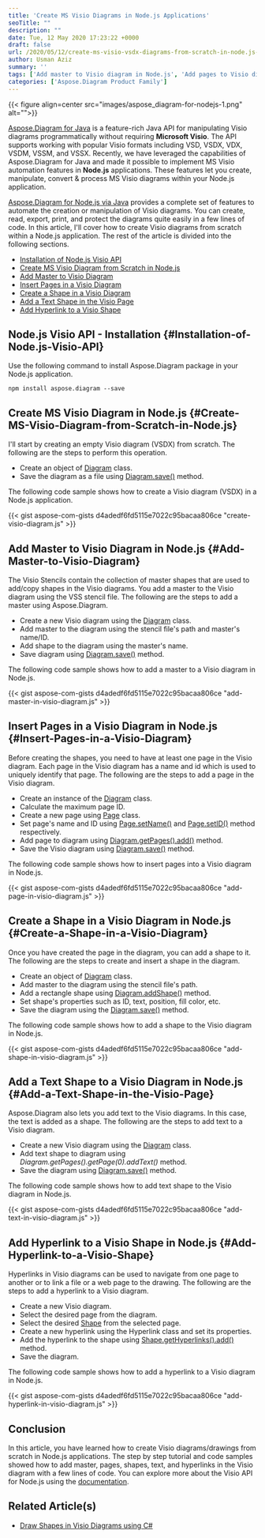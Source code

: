 ```yaml
---
title: 'Create MS Visio Diagrams in Node.js Applications'
seoTitle: ""
description: ""
date: Tue, 12 May 2020 17:23:22 +0000
draft: false
url: /2020/05/12/create-ms-visio-vsdx-diagrams-from-scratch-in-node.js-applications/
author: Usman Aziz
summary: ''
tags: ['Add master to Visio diagram in Node.js', 'Add pages to Visio diagram in Node.js', 'Add shapes to Visio diagram in Node.js', 'Create MS Visio diagram in Node.js', 'Create Visio VSDX in Node.js', 'Visio API for Node.js']
categories: ['Aspose.Diagram Product Family']
---
```




{{< figure align=center src="images/aspose_diagram-for-nodejs-1.png" alt="">}}


[Aspose.Diagram for Java][1] is a feature-rich Java API for manipulating Visio diagrams programmatically without requiring **Microsoft Visio**. The API supports working with popular Visio formats including VSD, VSDX, VDX, VSDM, VSSM, and VSSX. Recently, we have leveraged the capabilities of Aspose.Diagram for Java and made it possible to implement MS Visio automation features in **Node.js** applications. These features let you create, manipulate, convert & process MS Visio diagrams within your Node.js application.

[Aspose.Diagram for Node.js via Java][2] provides a complete set of features to automate the creation or manipulation of Visio diagrams. You can create, read, export, print, and protect the diagrams quite easily in a few lines of code. In this article, I'll cover how to create Visio diagrams from scratch within a Node.js application. The rest of the article is divided into the following sections.

*   [Installation of Node.js Visio API][3]
*   [Create MS Visio Diagram from Scratch in Node.js][4]
*   [Add Master to Visio Diagram][5]
*   [Insert Pages in a Visio Diagram][6]
*   [Create a Shape in a Visio Diagram][7]
*   [Add a Text Shape in the Visio Page][8]
*   [Add Hyperlink to a Visio Shape][9]

## Node.js Visio API - Installation {#Installation-of-Node.js-Visio-API}

Use the following command to install Aspose.Diagram package in your Node.js application.

```
npm install aspose.diagram --save
```

## Create MS Visio Diagram in Node.js {#Create-MS-Visio-Diagram-from-Scratch-in-Node.js}

I'll start by creating an empty Visio diagram (VSDX) from scratch. The following are the steps to perform this operation.

*   Create an object of [Diagram][10] class.
*   Save the diagram as a file using [Diagram.save()][11] method.

The following code sample shows how to create a Visio diagram (VSDX) in a Node.js application.

{{< gist aspose-com-gists d4adedf6fd5115e7022c95bacaa806ce "create-visio-diagram.js" >}}

## Add Master to Visio Diagram in Node.js {#Add-Master-to-Visio-Diagram}

The Visio Stencils contain the collection of master shapes that are used to add/copy shapes in the Visio diagrams. You add a master to the Visio diagram using the VSS stencil file. The following are the steps to add a master using Aspose.Diagram.

*   Create a new Visio diagram using the [Diagram][12] class.
*   Add master to the diagram using the stencil file's path and master's name/ID.
*   Add shape to the diagram using the master's name.
*   Save diagram using [Diagram.save()][13] method.

The following code sample shows how to add a master to a Visio diagram in Node.js.

{{< gist aspose-com-gists d4adedf6fd5115e7022c95bacaa806ce "add-master-in-visio-diagram.js" >}}

## Insert Pages in a Visio Diagram in Node.js {#Insert-Pages-in-a-Visio-Diagram}

Before creating the shapes, you need to have at least one page in the Visio diagram. Each page in the Visio diagram has a name and id which is used to uniquely identify that page. The following are the steps to add a page in the Visio diagram.

*   Create an instance of the [Diagram][14] class.
*   Calculate the maximum page ID.
*   Create a new page using [Page][15] class.
*   Set page's name and ID using [Page.setName()][16] and [Page.setID()][17] method respectively.
*   Add page to diagram using [Diagram.getPages().add()][18] method.
*   Save the Visio diagram using [Diagram.save()][19] method.

The following code sample shows how to insert pages into a Visio diagram in Node.js.

{{< gist aspose-com-gists d4adedf6fd5115e7022c95bacaa806ce "add-page-in-visio-diagram.js" >}}

## Create a Shape in a Visio Diagram in Node.js {#Create-a-Shape-in-a-Visio-Diagram}

Once you have created the page in the diagram, you can add a shape to it. The following are the steps to create and insert a shape in the diagram.

*   Create an object of [Diagram][20] class.
*   Add master to the diagram using the stencil file's path.
*   Add a rectangle shape using [Diagram.addShape()][21] method.
*   Set shape's properties such as ID, text, position, fill color, etc.
*   Save the diagram using the [Diagram.save()][22] method.

The following code sample shows how to add a shape to the Visio diagram in Node.js.

{{< gist aspose-com-gists d4adedf6fd5115e7022c95bacaa806ce "add-shape-in-visio-diagram.js" >}}

## Add a Text Shape to a Visio Diagram in Node.js {#Add-a-Text-Shape-in-the-Visio-Page}

Aspose.Diagram also lets you add text to the Visio diagrams. In this case, the text is added as a shape. The following are the steps to add text to a Visio diagram.

*   Create a new Visio diagram using the [Diagram][23] class.
*   Add text shape to diagram using _Diagram.getPages().getPage(0).addText()_ method.
*   Save the diagram using [Diagram.save()][24] method.

The following code sample shows how to add text shape to the Visio diagram in Node.js.

{{< gist aspose-com-gists d4adedf6fd5115e7022c95bacaa806ce "add-text-in-visio-diagram.js" >}}

## Add Hyperlink to a Visio Shape in Node.js {#Add-Hyperlink-to-a-Visio-Shape}

Hyperlinks in Visio diagrams can be used to navigate from one page to another or to link a file or a web page to the drawing. The following are the steps to add a hyperlink to a Visio diagram.

*   Create a new Visio diagram.
*   Select the desired page from the diagram.
*   Select the desired [Shape][25] from the selected page.
*   Create a new hyperlink using the Hyperlink class and set its properties.
*   Add the hyperlink to the shape using [Shape.getHyperlinks().add()][26] method.
*   Save the diagram.

The following code sample shows how to add a hyperlink to a Visio diagram in Node.js.

{{< gist aspose-com-gists d4adedf6fd5115e7022c95bacaa806ce "add-hyperlink-in-visio-diagram.js" >}}

## Conclusion

In this article, you have learned how to create Visio diagrams/drawings from scratch in Node.js applications. The step by step tutorial and code samples showed how to add master, pages, shapes, text, and hyperlinks in the Visio diagram with a few lines of code. You can explore more about the Visio API for Node.js using the [documentation][27].

## Related Article(s)

*   [Draw Shapes in Visio Diagrams using C#][28]




[1]: https://www.aspose.com/products/diagram/java
[2]: https://products.aspose.com/diagram/nodejs-java
[3]: #Installation-of-Node.js-Visio-API
[4]: #Create-MS-Visio-Diagram-from-Scratch-in-Node.js
[5]: #Add-Master-to-Visio-Diagram
[6]: #Insert-Pages-in-a-Visio-Diagram
[7]: #Create-a-Shape-in-a-Visio-Diagram
[8]: #Add-a-Text-Shape-in-the-Visio-Page
[9]: #Add-Hyperlink-to-a-Visio-Shape
[10]: https://apireference.aspose.com/diagram/java/com.aspose.diagram/Diagram
[11]: https://apireference.aspose.com/diagram/java/com.aspose.diagram/diagram#save(java.lang.String,%20int)
[12]: https://apireference.aspose.com/diagram/java/com.aspose.diagram/Diagram
[13]: https://apireference.aspose.com/diagram/java/com.aspose.diagram/diagram#save(java.lang.String,%20int)
[14]: https://apireference.aspose.com/diagram/java/com.aspose.diagram/Diagram
[15]: https://apireference.aspose.com/diagram/java/com.aspose.diagram/Page
[16]: https://apireference.aspose.com/diagram/java/com.aspose.diagram/page#Name
[17]: https://apireference.aspose.com/diagram/java/com.aspose.diagram/page#ID
[18]: https://apireference.aspose.com/diagram/java/com.aspose.diagram/diagram#Pages
[19]: https://apireference.aspose.com/diagram/java/com.aspose.diagram/diagram#save(java.lang.String,%20int)
[20]: https://apireference.aspose.com/diagram/java/com.aspose.diagram/Diagram
[21]: https://apireference.aspose.com/diagram/java/com.aspose.diagram/diagram#addShape(double,%20double,%20double,%20double,%20java.lang.String,%20int)
[22]: https://apireference.aspose.com/diagram/java/com.aspose.diagram/diagram#save(java.lang.String,%20int)
[23]: https://apireference.aspose.com/diagram/java/com.aspose.diagram/Diagram
[24]: https://apireference.aspose.com/diagram/java/com.aspose.diagram/diagram#save(java.lang.String,%20int)
[25]: https://apireference.aspose.com/diagram/java/com.aspose.diagram/Shape
[26]: https://apireference.aspose.com/diagram/java/com.aspose.diagram/shape#Hyperlinks
[27]: https://docs.aspose.com/display/diagramjava/Product+Overview
[28]: https://blog.aspose.com/2019/09/05/draw-shapes-in-page-using-aspose.diagram-for-.net/






